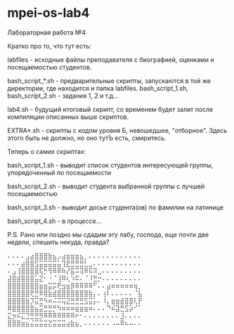 # mpei-os-lab4

Лабораторная работа №4


Кратко про то, что тут есть:

labfiles - исходные файлы преподавателя с биографией, оценками и посещаемостью студентов.

bash_script_*.sh - предварительные скрипты, запускаются в той же директории, где находится и папка labfiles. bash_script_1.sh, bash_script_2.sh - задания 1, 2 и т.д...

lab4.sh - будущий итоговый скрипт, со временем будет залит после компиляции описанных выше скриптов.

EXTRA*.sh - скрипты с кодом уровня Б, невошедшее, "отборное". Здесь этого быть не должно, но оно тутЪ есть, смиритесь.


Теперь о самих скриптах:

bash_script_1.sh - выводит список студентов интересующей группы, упорядоченный по посещаемости

bash_script_2.sh - выводит студента выбранной группы с лучшей посещаемостью

bash_script_3.sh - выводит досье студента(ов) по фамилии на латинице

bash_script_4.sh - в процессе...

P.S. Рано или поздно мы сдадим эту лабу, господа, еще почти две недели, спешить некуда, правда?

⠄⠄⠄⠄⣠⣴⣿⣿⣿⣷⣦⡠⣴⣶⣶⣶⣦⡀⠄⠄⠄⠄⠄⠄⠄⠄⠄⠄⠄⠄
⠄⠄⠄⣴⣿⣿⣫⣭⣭⣭⣭⣥⢹⣟⣛⣛⣛⣃⣀⠄⠄⠄⠄⠄⠄⠄⠄⠄⠄⠄
⠄⣠⢸⣿⣿⣿⣿⢯⡓⢻⠿⠿⠷⡜⣯⠭⢽⠿⠯⠽⣀⠄⠄⠄⠄⠄⠄⠄⠄⠄
⣼⣿⣾⣿⣿⣿⣥⣝⠂⠐⠈⢸⠿⢆⠱⠯⠄⠈⠸⣛⡒⠄⠄⠄⠄⠄⠄⠄⠄⠄
⣿⣿⣿⣿⣿⣿⣿⣶⣶⣭⡭⢟⣲⣶⡿⠿⠿⠿⠿⠋⠄⠄⣴⠶⠶⠶⠶⠶⢶⡀
⣿⣿⣿⣿⣿⢟⣛⠿⢿⣷⣾⣿⣿⣿⣿⣿⣿⣿⣷⡄⠄⢰⠇⠄⠄⠄⠄⠄⠈⣧
⣿⣿⣿⣿⣷⡹⣭⣛⠳⠶⠬⠭⢭⣝⣛⣛⣛⣫⣭⡥⠄⠸⡄⣶⣶⣾⣿⣿⢇⡟
⠿⣿⣿⣿⣿⣿⣦⣭⣛⣛⡛⠳⠶⠶⠶⣶⣶⣶⠶⠄⠄⠄⠙⠮⣽⣛⣫⡵⠊⠁
⣍⡲⠮⣍⣙⣛⣛⡻⠿⠿⠿⠿⠿⠿⠿⠖⠂⠄⠄⠄⠄⠄⠄⠄⠄⣸⠄⠄⠄⠄
⣿⣿⣿⣶⣦⣬⣭⣭⣭⣝⣭⣭⣭⣴⣷⣦⡀⠄⠄⠄⠄⠄⠄⠠⠤⠿⠦⠤⠄⠄
